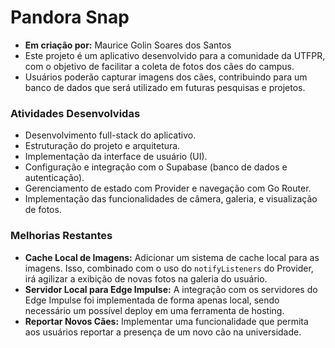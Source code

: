 # Pandora Snap

* **Em criação por:** Maurice Golin Soares dos Santos
* Este projeto é um aplicativo desenvolvido para a comunidade da UTFPR, com o objetivo de facilitar a coleta de fotos dos cães do campus. 
* Usuários poderão capturar imagens dos cães, contribuindo para um banco de dados que será utilizado em futuras pesquisas e projetos.

### Atividades Desenvolvidas

* Desenvolvimento full-stack do aplicativo.
* Estruturação do projeto e arquitetura.
* Implementação da interface de usuário (UI).
* Configuração e integração com o Supabase (banco de dados e autenticação).
* Gerenciamento de estado com Provider e navegação com Go Router.
* Implementação das funcionalidades de câmera, galeria, e visualização de fotos.

### Melhorias Restantes

* **Cache Local de Imagens:** Adicionar um sistema de cache local para as imagens. Isso, combinado com o uso do `notifyListeners` do Provider, irá agilizar a exibição de novas fotos na galeria do usuário.
* **Servidor Local para Edge Impulse:**  A integração com os servidores do Edge Impulse foi implementada de forma apenas local, sendo necessário um possível deploy em uma ferramenta de hosting.
* **Reportar Novos Cães:** Implementar uma funcionalidade que permita aos usuários reportar a presença de um novo cão na universidade.
